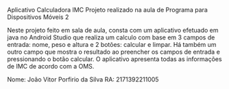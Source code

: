 Aplicativo Calculadora IMC
Projeto realizado na aula de Programa para Dispositivos Móveis 2

Neste projeto feito em sala de aula, consta com um aplicativo efetuado em java no Android Studio que realiza um calculo com base em 3 campos de entrada: nome, peso e altura e 2 botões: calcular e limpar. Há também um outro campo que mostra o resultado ao preencher os campos de entrada e pressionando o botão calcular.
O aplicativo apresenta todas as informações de IMC de acordo com a OMS.


Nome: João Vitor Porfirio da Silva
RA: 2171392211005
